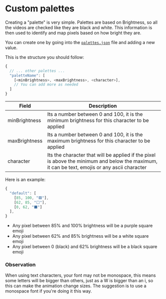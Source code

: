 # Custom palettes
Creating a "palette" is very simple. Palettes are based on Brightness, so all the videos are checked like they are black and white. This information is then used to identify and map pixels based on how bright they are.

You can create one by going into the [`palettes.json`](/palettes.json) file and adding a new value.

This is the structure you should follow:
```js
{
  // ... other palettes ...
  "paletteName": [
    [<minBrightness>, <maxBrightness>, <character>],
    // You can add more as needed
  ]
}
```
| Field | Description |
|--- |--- |
| minBrightness | Its a number between 0 and 100, it is the minimum brightness for this character to be applied |
| maxBrightness | Its a number between 0 and 100, it is the maximum brightness for this character to be applied |
| character | Its the character that will be applied if the pixel is above the minimum and below the maximum, it can be text, emojis or any ascii character |

Here is an example:

```js
{
  "default": [
    [85, 100, "🟪"],
    [62, 85, "⬜"],
    [0, 62, "⬛"]
  ],
}
```
- Any pixel between 85% and 100% brightness will be a purple square emoji
- Any pixel between 62% and 85% brightness will be a white square emoji
- Any pixel between 0 (black) and 62% brightness will be a black square emoji

### Observation
When using text characters, your font may not be monospace, this means some letters will be bigger than others, just as a W is bigger than an i, so this can make the animation change sizes. The suggestion is to use a monospace font if you're doing it this way.